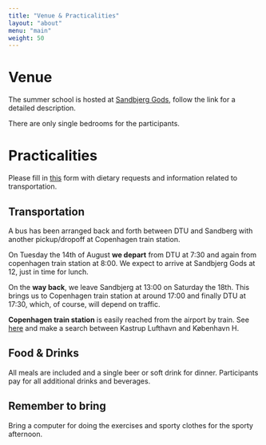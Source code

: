 ```yaml
---
title: "Venue & Practicalities"
layout: "about"
menu: "main"
weight: 50
---
```


# Venue

The summer school is hosted at [Sandbjerg Gods](https://www.sandbjerg.dk/en/), follow the link for a detailed description.

There are only single bedrooms for the participants.

# Practicalities

Please fill in [this](https://docs.google.com/forms/d/e/1FAIpQLSeRu8y0nO7qTXJWSqQqORNuA29vXQKOC_Khl5xvFvhMb1P_aA/viewform) form with dietary requests and information related to transportation. 

## Transportation

A bus  has been arranged back and forth between DTU and Sandberg with another pickup/dropoff at Copenhagen train station.
 
On Tuesday the 14th of August **we depart** from DTU at 7:30 and again from copenhagen train station at 8:00. We expect to arrive at Sandbjerg Gods at 12, just in time for lunch.
 
On the **way back**, we leave Sandbjerg at 13:00 on Saturday the 18th. This brings us to Copenhagen train station at around 17:00 and finally DTU at 17:30, which, of course, will depend on traffic.
 
**Copenhagen train station** is easily reached from the airport by train. See [here](https://www.rejseplanen.dk/webapp/index.html?language=en_EN) and make a search between Kastrup Lufthavn and København H.

## Food & Drinks

All meals are included and a single beer or soft drink for dinner. Participants pay for all additional drinks and beverages.

## Remember to bring

Bring a computer for doing the exercises and sporty clothes for the sporty afternoon.
